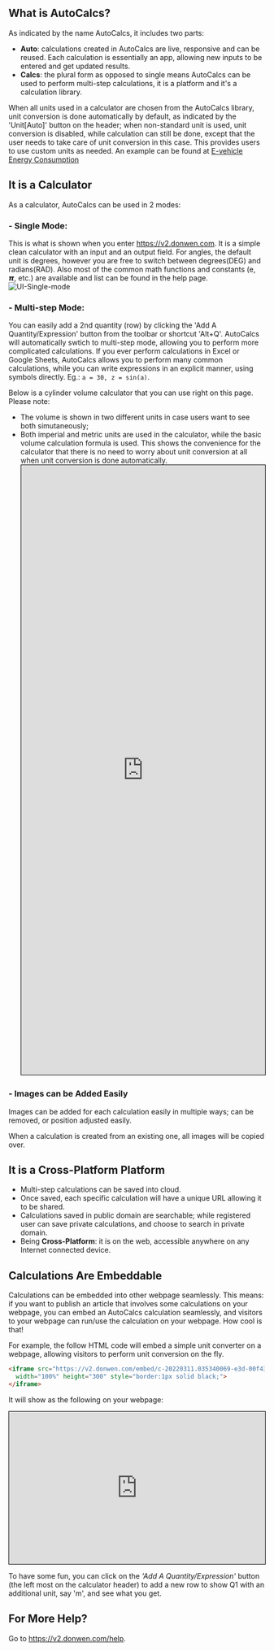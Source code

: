 ## What is AutoCalcs?

As indicated by the name AutoCalcs, it includes two parts:
- **Auto**: calculations created in AutoCalcs are live, responsive and can be reused. Each calculation is essentially an app, allowing new inputs to be entered and get updated results.
- **Calcs**: the plural form as opposed to single means AutoCalcs can be used to perform multi-step calculations, it is a platform and it's a calculation library.

When all units used in a calculator are chosen from the AutoCalcs library, unit conversion is done automatically by default, as indicated by the 'Unit[Auto]' button on the header; when non-standard unit is used, unit conversion is disabled, while calculation can still be done, except that the user needs to take care of unit conversion in this case. This provides users to use custom units as needed. An example can be found at [E-vehicle Energy Consumption](/daily-calculations/e-vehicle-energy-consumption.html)

## It is a Calculator
As a calculator, AutoCalcs can be used in 2 modes:
### - Single Mode: 
This is what is shown when you enter https://v2.donwen.com. It is a simple clean calculator with an input and an output field. For angles, the default unit is degrees, however you are free to switch between degrees(DEG) and radians(RAD). Also most of the common math functions and constants (e, 𝞹, etc.) are available and list can be found in the help page.
   ![UI-Single-mode](/assets/images/UI-Single-mode.png)
### - Multi-step Mode:
You can easily add a 2nd quantity (row) by clicking the 'Add A Quantity/Expression' button from the toolbar or shortcut 'Alt+Q'. AutoCalcs will automatically swtich to multi-step mode, allowing you to perform more complicated calculations. If you ever perform calculations in Excel or Google Sheets, AutoCalcs allows you to perform many common calculations, while you can write expressions in an explicit manner, using symbols directly.  Eg.: `a = 30, z = sin(a)`. 

Below is a cylinder volume calculator that you can use right on this page. Please note:
- The volume is shown in two different units in case users want to see both simutaneously;
- Both imperial and metric units are used in the calculator, while the basic volume calculation formula is used. This shows the convenience for the calculator that there is no need to worry about unit conversion at all when unit conversion is done automatically.
  <iframe src="https://v2.donwen.com/embed/c-20220611.175626449-e3d-037420-51bb56"
    width="100%" height="1200" style="border:1px solid black;">
  </iframe>

### - Images can be Added Easily
Images can be added for each calculation easily in multiple ways; can be removed, or position adjusted easily.  

When a calculation is created from an existing one, all images will be copied over.

## It is a Cross-Platform Platform
- Multi-step calculations can be saved into cloud.
- Once saved, each specific calculation will have a unique URL allowing it to be shared.
- Calculations saved in public domain are searchable; while registered user can save private calculations, and choose to search in private domain.
- Being **Cross-Platform**: it is on the web, accessible anywhere on any Internet connected device. 

## Calculations Are Embeddable
Calculations can be embedded into other webpage seamlessly. This means: if you want to publish an article that involves some calculations on your webpage, you can embed an AutoCalcs calculation seamlessly, and visitors to your webpage can run/use the calculation on your webpage. How cool is that!

For example, the follow HTML code will embed a simple unit converter on a webpage, allowing visitors to perform unit conversion on the fly.
```html
<iframe src="https://v2.donwen.com/embed/c-20220311.035340069-e3d-00f43d-590820"
  width="100%" height="300" style="border:1px solid black;">
</iframe>
```
It will show as the following on your webpage:
<iframe src="https://v2.donwen.com/embed/c-20220311.035340069-e3d-00f43d-590820"
  width="100%" height="300" style="border:1px solid black;">
</iframe>

To have some fun, you can click on the *'Add A Quantity/Expression'* button (the left most on the calculator header) to add a new row to show Q1 with an additional unit, say 'm', and see what you get.

## For More Help?
Go to https://v2.donwen.com/help.
